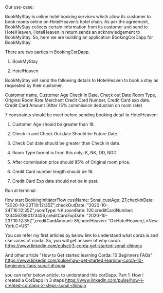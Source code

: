 Our use-case:

BookMyStay is online hotel booking services which allow its customer to book rooms online on HotelHeaven’s hotel chain. As per the agreement, BookMyStay collects certain information from its customer and send to HotelHeaven, HotelHeaven in return sends an acknowledgement to BookMyStay. So, here we are building an application BookingCorDapp for BookMyStay.

There are two parties in BookingCorDapp. 

1.   BookMyStay

2.   HotelHeaven

BookMyStay will send the following details to HotelHeaven to book a stay as requested by their customer.

Customer name, Customer Age
Check In Date, Check out Date
Room Type, Original Room Rate
Merchant Credit Card Number, Credit Card exp date.
Credit Card Amount (After 15% commission deduction on room rate)

7 constraints should be meet before sending booking detail to HotelHeaven:

1.   Customer Age should be greater than 18.

2.   Check in and Check Out date Should be Future Date.

3.   Check Out date should be greater than Check in date.

4.   Room Type format is from this only: K, NK, DD, NDD

5.   After commission price should 85% of Original room price.

6.   Credit Card number length should be 16.

7.   Credit Card Exp date should not be in past.

Run at terminal:

flow start BookingInitiatorFlow custName: Sonal,custAge: 27,checkInDate: "2020-10-23T10:12:35Z",checkOutDate: "2020-10-24T10:12:35Z",roomType: NK,roomRate: 100,creditCardNumber: 1234567890123456,creditCardExpDate: "2020-10-23T10:12:35Z",creditCardAmount: 85,hotelHeaven: "O=HotelHeaven,L=New York,C=US"

You can refer my first articles by below link to understand what corda is and use cases of corda. So, you will get answer of why corda.
https://www.linkedin.com/pulse/r3-corda-get-started-sonal-dhinoja

And other article "How to Get started learning Corda: 10 Beginners FAQs"
https://www.linkedin.com/pulse/how-get-started-learning-corda-10-beginners-faqs-sonal-dhinoja

you can refer below article, to understand this corDapp.
Part 1: How I created a CorDapp in 3 steps
https://www.linkedin.com/pulse/how-i-created-cordapp-3-steps-sonal-dhinoja



